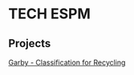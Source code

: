 # TECH ESPM


## Projects

[Garby - Classification for Recycling](https://tech-espm.github.io/garby)
